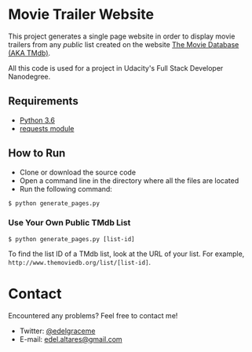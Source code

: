 # Movie Trailer Website

This project generates a single page website in order to display movie trailers from any *public* list created on the website [The Movie Database (AKA TMdb)](http://themoviedb.org).

All this code is used for a project in Udacity's Full Stack Developer Nanodegree.

## Requirements

* [Python 3.6](https://www.python.org/downloads/)
* [requests module](http://docs.python-requests.org/en/master/user/install/#install)

## How to Run

* Clone or download the source code 
* Open a command line in the directory where all the files are located
* Run the following command:

```
$ python generate_pages.py
```

### Use Your Own Public TMdb List

```
$ python generate_pages.py [list-id]
```

To find the list ID of a TMdb list, look at the URL of your list. For example, `http://www.themoviedb.org/list/[list-id]`.

# Contact

Encountered any problems? Feel free to contact me!

* Twitter: [@edelgraceme](http://twitter.com/edelgraceme)
* E-mail: edel.altares@gmail.com
